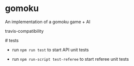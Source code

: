# gomoku
An implementation of a gomoku game + AI

travis-compatibility

# tests

* run `npm run test` to start API unit tests

* run `npm run-script test-referee` to start referee unit tests
